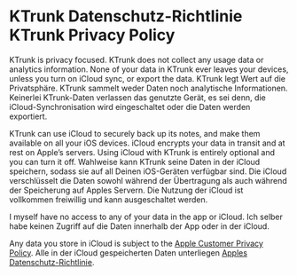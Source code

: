 <h1>
  <span class="de">KTrunk Datenschutz-Richtlinie</span>
  <span class="en">KTrunk Privacy Policy</span>
</h1>

<span class="en">KTrunk is privacy focused. KTrunk does not collect any usage data or analytics information. None of your data in KTrunk ever leaves your devices, unless you turn on iCloud sync, or export the data.</span>
<span class="de">KTrunk legt Wert auf die Privatsphäre. KTrunk sammelt weder Daten noch analytische Informationen. Keinerlei KTrunk-Daten verlassen das genutzte Gerät, es sei denn, die iCloud-Synchronisation wird eingeschaltet oder die Daten werden exportiert.</span>

<span class="en">KTrunk can use iCloud to securely back up its notes, and make them available on all your iOS devices. iCloud encrypts your data in transit and at rest on Apple’s servers. Using iCloud with KTrunk is entirely optional and you can turn it off.</span>
<span class="de">Wahlweise kann KTrunk seine Daten in der iCloud speichern, sodass sie auf all Deinen iOS-Geräten verfügbar sind. Die iCloud verschlüsselt die Daten sowohl während der Übertragung als auch während der Speicherung auf Apples Servern. Die Nutzung der iCloud ist vollkommen freiwillig und kann ausgeschaltet werden.</span>

<span class="en">I myself have no access to any of your data in the app or iCloud.</span>
<span class="de">Ich selber habe keinen Zugriff auf die Daten innerhalb der App oder in der iCloud.</span>

<span class="en">Any data you store in iCloud is subject to the [Apple Customer Privacy Policy](https://www.apple.com/legal/privacy/).</span>
<span class="de">Alle in der iCloud gespeicherten Daten unterliegen [Apples Datenschutz-Richtlinie](https://www.apple.com/de/legal/privacy/).</span>
